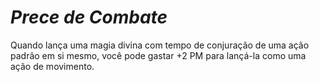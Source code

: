 # *Prece de Combate*

Quando lança uma magia divina com tempo de conjuração de uma ação padrão em si mesmo, você pode gastar +2 PM para lançá-la como uma ação de movimento.